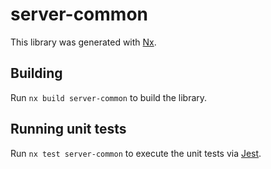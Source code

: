 # server-common

This library was generated with [Nx](https://nx.dev).

## Building

Run `nx build server-common` to build the library.

## Running unit tests

Run `nx test server-common` to execute the unit tests via [Jest](https://jestjs.io).
